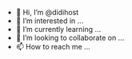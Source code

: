 - 👋 Hi, I’m @didihost
- 👀 I’m interested in ...
- 🌱 I’m currently learning ...
- 💞️ I’m looking to collaborate on ...
- 📫 How to reach me ...

<!---
didihost/didihost is a ✨ special ✨ repository because its `README.md` (this file) appears on your GitHub profile.
You can click the Preview link to take a look at your changes.
--->
